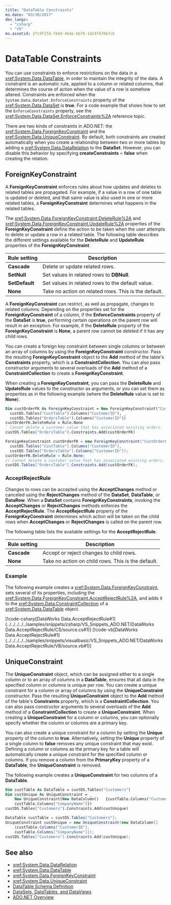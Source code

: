 ```yaml
---
title: "DataTable Constraints"
ms.date: "03/30/2017"
dev_langs: 
  - "csharp"
  - "vb"
ms.assetid: 27c9f2fd-f64d-4b4e-bbf6-1d24f47067cb
---
```

# DataTable Constraints
You can use constraints to enforce restrictions on the data in a <xref:System.Data.DataTable>, in order to maintain the integrity of the data. A constraint is an automatic rule, applied to a column or related columns, that determines the course of action when the value of a row is somehow altered. Constraints are enforced when the `System.Data.DataSet.EnforceConstraints` property of the <xref:System.Data.DataSet> is **true**. For a code example that shows how to set the `EnforceConstraints` property, see the <xref:System.Data.DataSet.EnforceConstraints%2A> reference topic.  
  
 There are two kinds of constraints in ADO.NET: the <xref:System.Data.ForeignKeyConstraint> and the <xref:System.Data.UniqueConstraint>. By default, both constraints are created automatically when you create a relationship between two or more tables by adding a <xref:System.Data.DataRelation> to the **DataSet**. However, you can disable this behavior by specifying **createConstraints** = **false** when creating the relation.  
  
## ForeignKeyConstraint  
 A **ForeignKeyConstraint** enforces rules about how updates and deletes to related tables are propagated. For example, if a value in a row of one table is updated or deleted, and that same value is also used in one or more related tables, a **ForeignKeyConstraint** determines what happens in the related tables.  
  
 The <xref:System.Data.ForeignKeyConstraint.DeleteRule%2A> and <xref:System.Data.ForeignKeyConstraint.UpdateRule%2A> properties of the **ForeignKeyConstraint** define the action to be taken when the user attempts to delete or update a row in a related table. The following table describes the different settings available for the **DeleteRule** and **UpdateRule** properties of the **ForeignKeyConstraint**.  
  
|Rule setting|Description|  
|------------------|-----------------|  
|**Cascade**|Delete or update related rows.|  
|**SetNull**|Set values in related rows to **DBNull**.|  
|**SetDefault**|Set values in related rows to the default value.|  
|**None**|Take no action on related rows. This is the default.|  
  
 A **ForeignKeyConstraint** can restrict, as well as propagate, changes to related columns. Depending on the properties set for the **ForeignKeyConstraint** of a column, if the **EnforceConstraints** property of the **DataSet** is **true**, performing certain operations on the parent row will result in an exception. For example, if the **DeleteRule** property of the **ForeignKeyConstraint** is **None**, a parent row cannot be deleted if it has any child rows.  
  
 You can create a foreign key constraint between single columns or between an array of columns by using the **ForeignKeyConstraint** constructor. Pass the resulting **ForeignKeyConstraint** object to the **Add** method of the table's **Constraints** property, which is a **ConstraintCollection**. You can also pass constructor arguments to several overloads of the **Add** method of a **ConstraintCollection** to create a **ForeignKeyConstraint**.  
  
 When creating a **ForeignKeyConstraint**, you can pass the **DeleteRule** and **UpdateRule** values to the constructor as arguments, or you can set them as properties as in the following example (where the **DeleteRule** value is set to **None**).  
  
```vb  
Dim custOrderFK As ForeignKeyConstraint = New ForeignKeyConstraint("CustOrderFK", _  
  custDS.Tables("CustTable").Columns("CustomerID"), _  
  custDS.Tables("OrdersTable").Columns("CustomerID"))  
custOrderFK.DeleteRule = Rule.None
' Cannot delete a customer value that has associated existing orders.  
custDS.Tables("OrdersTable").Constraints.Add(custOrderFK)  
```  
  
```csharp  
ForeignKeyConstraint custOrderFK = new ForeignKeyConstraint("CustOrderFK",  
  custDS.Tables["CustTable"].Columns["CustomerID"],
  custDS.Tables["OrdersTable"].Columns["CustomerID"]);  
custOrderFK.DeleteRule = Rule.None;
// Cannot delete a customer value that has associated existing orders.  
custDS.Tables["OrdersTable"].Constraints.Add(custOrderFK);  
```  
  
### AcceptRejectRule  
 Changes to rows can be accepted using the **AcceptChanges** method or canceled using the **RejectChanges** method of the **DataSet**, **DataTable**, or **DataRow**. When a **DataSet** contains **ForeignKeyConstraints**, invoking the **AcceptChanges** or **RejectChanges** methods enforces the **AcceptRejectRule**. The **AcceptRejectRule** property of the **ForeignKeyConstraint** determines which action will be taken on the child rows when **AcceptChanges** or **RejectChanges** is called on the parent row.  
  
 The following table lists the available settings for the **AcceptRejectRule**.  
  
|Rule setting|Description|  
|------------------|-----------------|  
|**Cascade**|Accept or reject changes to child rows.|  
|**None**|Take no action on child rows. This is the default.|  
  
### Example  
 The following example creates a <xref:System.Data.ForeignKeyConstraint>, sets several of its properties, including the <xref:System.Data.ForeignKeyConstraint.AcceptRejectRule%2A>, and adds it to the <xref:System.Data.ConstraintCollection> of a <xref:System.Data.DataTable> object.  
  
 [!code-csharp[DataWorks Data.AcceptRejectRule#1](../../../../../samples/snippets/csharp/VS_Snippets_ADO.NET/DataWorks Data.AcceptRejectRule/CS/source.cs#1)]
 [!code-vb[DataWorks Data.AcceptRejectRule#1](../../../../../samples/snippets/visualbasic/VS_Snippets_ADO.NET/DataWorks Data.AcceptRejectRule/VB/source.vb#1)]  
  
## UniqueConstraint  
 The **UniqueConstraint** object, which can be assigned either to a single column or to an array of columns in a **DataTable**, ensures that all data in the specified column or columns is unique per row. You can create a unique constraint for a column or array of columns by using the **UniqueConstraint** constructor. Pass the resulting **UniqueConstraint** object to the **Add** method of the table's **Constraints** property, which is a **ConstraintCollection**. You can also pass constructor arguments to several overloads of the **Add** method of a **ConstraintCollection** to create a **UniqueConstraint**. When creating a **UniqueConstraint** for a column or columns, you can optionally specify whether the column or columns are a primary key.  
  
 You can also create a unique constraint for a column by setting the **Unique** property of the column to **true**. Alternatively, setting the **Unique** property of a single column to **false** removes any unique constraint that may exist. Defining a column or columns as the primary key for a table will automatically create a unique constraint for the specified column or columns. If you remove a column from the **PrimaryKey** property of a **DataTable**, the **UniqueConstraint** is removed.  
  
 The following example creates a **UniqueConstraint** for two columns of a **DataTable**.  
  
```vb  
Dim custTable As DataTable = custDS.Tables("Customers")  
Dim custUnique As UniqueConstraint = _  
    New UniqueConstraint(New DataColumn()   {custTable.Columns("CustomerID"), _  
    custTable.Columns("CompanyName")})  
custDS.Tables("Customers").Constraints.Add(custUnique)  
```  
  
```csharp  
DataTable custTable = custDS.Tables["Customers"];  
UniqueConstraint custUnique = new UniqueConstraint(new DataColumn[]
    {custTable.Columns["CustomerID"],
    custTable.Columns["CompanyName"]});  
custDS.Tables["Customers"].Constraints.Add(custUnique);  
```  
  
## See also

- <xref:System.Data.DataRelation>
- <xref:System.Data.DataTable>
- <xref:System.Data.ForeignKeyConstraint>
- <xref:System.Data.UniqueConstraint>
- [DataTable Schema Definition](datatable-schema-definition.md)
- [DataSets, DataTables, and DataViews](index.md)
- [ADO.NET Overview](../ado-net-overview.md)
